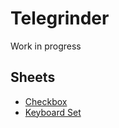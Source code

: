 # Telegrinder

Work in progress

## Sheets

* [Checkbox](sheets/checkbox.md)
* [Keyboard Set](sheets/keyboard_set.md)